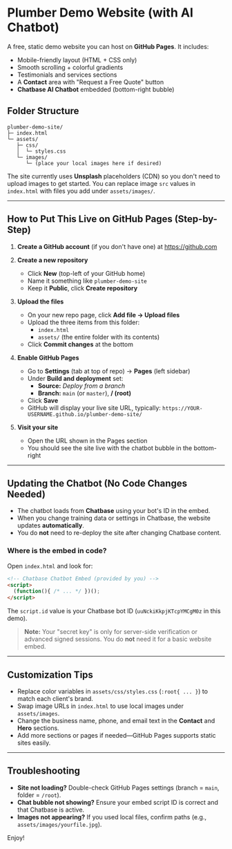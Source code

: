 # Plumber Demo Website (with AI Chatbot)

A free, static demo website you can host on **GitHub Pages**. It includes:
- Mobile-friendly layout (HTML + CSS only)
- Smooth scrolling + colorful gradients
- Testimonials and services sections
- A **Contact** area with "Request a Free Quote" button
- **Chatbase AI Chatbot** embedded (bottom-right bubble)

## Folder Structure
```
plumber-demo-site/
├─ index.html
└─ assets/
   ├─ css/
   │  └─ styles.css
   └─ images/
      └─ (place your local images here if desired)
```

The site currently uses **Unsplash** placeholders (CDN) so you don't need to upload images to get started.
You can replace image `src` values in `index.html` with files you add under `assets/images/`.

---

## How to Put This Live on GitHub Pages (Step-by-Step)

1) **Create a GitHub account** (if you don't have one) at https://github.com

2) **Create a new repository**
   - Click **New** (top-left of your GitHub home)
   - Name it something like `plumber-demo-site`
   - Keep it **Public**, click **Create repository**

3) **Upload the files**
   - On your new repo page, click **Add file → Upload files**
   - Upload the three items from this folder:
     - `index.html`
     - `assets/` (the entire folder with its contents)
   - Click **Commit changes** at the bottom

4) **Enable GitHub Pages**
   - Go to **Settings** (tab at top of repo) → **Pages** (left sidebar)
   - Under **Build and deployment** set:
     - **Source:** *Deploy from a branch*
     - **Branch:** `main` (or `master`), **/ (root)**
   - Click **Save**
   - GitHub will display your live site URL, typically:
     `https://YOUR-USERNAME.github.io/plumber-demo-site/`

5) **Visit your site**
   - Open the URL shown in the Pages section
   - You should see the site live with the chatbot bubble in the bottom-right

---

## Updating the Chatbot (No Code Changes Needed)
- The chatbot loads from **Chatbase** using your bot's ID in the embed.
- When you change training data or settings in Chatbase, the website updates **automatically**.
- You do **not** need to re-deploy the site after changing Chatbase content.

### Where is the embed in code?
Open `index.html` and look for:
```html
<!-- Chatbase Chatbot Embed (provided by you) -->
<script>
  (function(){ /* ... */ })();
</script>
```
The `script.id` value is your Chatbase bot ID (`uuNckiKkpjKTcpYMCgM0z` in this demo).

> **Note:** Your "secret key" is only for server-side verification or advanced signed sessions. You do **not** need it for a basic website embed.

---

## Customization Tips
- Replace color variables in `assets/css/styles.css` (`:root{ ... }`) to match each client's brand.
- Swap image URLs in `index.html` to use local images under `assets/images`.
- Change the business name, phone, and email text in the **Contact** and **Hero** sections.
- Add more sections or pages if needed—GitHub Pages supports static sites easily.

---

## Troubleshooting
- **Site not loading?** Double-check GitHub Pages settings (branch = `main`, folder = `/root`).
- **Chat bubble not showing?** Ensure your embed script ID is correct and that Chatbase is active.
- **Images not appearing?** If you used local files, confirm paths (e.g., `assets/images/yourfile.jpg`).

Enjoy!
